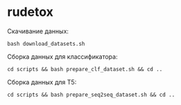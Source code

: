 # rudetox

Скачивание данных:
```
bash download_datasets.sh
```

Сборка данных для классификатора:
```
cd scripts && bash prepare_clf_dataset.sh && cd ..
```

Сборка данных для T5:
```
cd scripts && bash prepare_seq2seq_dataset.sh && cd ..
```
